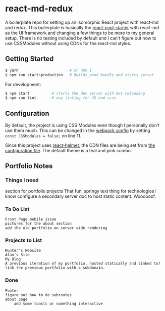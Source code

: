# react-md-redux
A boilerplate repo for setting up an isomorphic React project with react-md and redux. This boilerplate
is basically the [react-cool-starter](https://github.com/wellyshen/react-cool-starter) with react-md
as the UI framework and changing a few things to be more to my general setup. There is no testing
included by default and I can't figure out how to use CSSModules without using CDNs for the react-md styles.

## Getting Started

```bash
$ yarn                       # or npm i
$ npm run start:production   # Builds prod bundle and starts server
```

For development:

```bash
$ npm start          # starts the dev server with hot reloading
$ npm run lint       # any linting for JS and scss
```

## Configuration

By default, the project is using CSS Modules even though I personally don't use them much. This can be changed
in the [webpack config](configs/wepback.config.js) by setting `const CSSModules = false;` on line 11.

Since this project uses [react-helmet](/nfl/react-helmet), the CDN files are being set from
[the configuration file](src/config/default.js). The default theme is a teal and pink combo.




## Portfolio Notes

### Things I need
section for portfolio projects
That fun, springy text thing for technologies I know
configure a secondary server doc to host static content. Woooooof.

### To Do List
    Front Page mobile issue
    pictures for the about section
    add the old portfolio on server side rendering

### Projects to List
    Hunter's Website
    Alan's Site
    My Blog
    A previous iteration of my portfolio, hosted statically and linked to!
    link the previous portfolio with a subdomain.

### Done
    Footer
    figure out how to do subroutes
    about page
        add some toasts or something interactive
